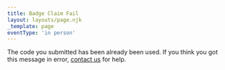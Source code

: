 ```yaml
---
title: Badge Claim Fail
layout: layouts/page.njk
_template: page
eventType: 'in person'
---
```

The code you submitted has been already been used. If you think you got this message in error, [contact us](/contact-us/) for help.